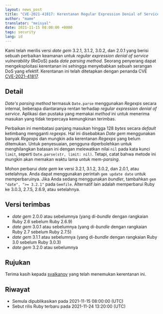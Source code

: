 ```yaml
---
layout: news_post
title: "CVE-2021-41817: Kerentanan Regular Expression Denial of Service dari Date Parsing Method"
author: "mame"
translator: "meisyal"
date: 2021-11-15 08:00:00 +0000
tags: security
lang: id
---
```


Kami telah merilis versi *date gem* 3.2.1, 3.1.2, 3.0.2, dan 2.0.1 yang berisi
sebuah perbaikan keamanan untuk *regular expression denial of service
vulnerability* (ReDoS) pada *date parsing method*. Seorang penyerang dapat
mengeksploitasi kerentanan ini sehingga menyebabkan sebuah serangan DoS yang
efektif. Kerentanan ini telah ditetapkan dengan penanda CVE
[CVE-2021-41817](https://www.cve.org/CVERecord?id=CVE-2021-41817).

## Detail

*Date's parsing method* termasuk `Date.parse` menggunakan *Regexps* secara
internal, beberapa diantaranya rentan terhadap *regular expression
denial of service*. Aplikasi dan pustaka yang memakai *method* ini untuk
menerima masukan yang tidak terpercaya kemungkinan terimbas.

Perbaikan ini membatasi panjang masukan hingga 128 *bytes* secara *default*
ketimbang mengganti *regexps*. Hal ini disebabkan *Date gem* menggunakan banyak
*Regexps* dan mungkin ada kerentanan *Regexps* yang belum ditemukan. Untuk
penyesuaian, pengguna diperbolehkan untuk menghilangkan batasan ini dengan
melewatkan nilai `nil` pada kata kunci `limit`, seperti
`Date.parse(str, limit: nil)`. Tetapi, catat bahwa metode ini mungkin akan
memakan waktu lama untuk mem-*parsing*.

Mohon perbarui *date gem* ke versi 3.2.1, 3.1.2, 3.0.2, dan 2.0.1, atau
setelahnya. Anda dapat menggunakan perintah `gem update date` untuk
memperbaruinya. Jika Anda sedang menggunakan *bundler*, tambahkan
`gem "date", ">= 3.2.1"` pada `Gemfile`. Alternatif lain adalah memperbarui
Ruby ke 3.0.3, 2.7.5, 2.6.9, atau setelahnya.

## Versi terimbas

* *date gem* 2.0.0 atau sebelumnya (yang di-*bundle* dengan rangkaian Ruby 2.6
sebelum Ruby 2.6.9)
* *date gem* 3.0.1 atau sebelumnya (yang di-*bundle* dengan rangkaian Ruby 2.7
sebelum Ruby 2.7.5)
* *date gem* 3.1.1 atau sebelumnya (yang di-*bundle* dengan rangkaian Ruby 3.0
sebelum Ruby 3.0.3)
* *date gem* 3.2.0 atau sebelumnya

## Rujukan

Terima kasih kepada [svalkanov](https://github.com/SValkanov/) yang telah
menemukan kerentanan ini.

## Riwayat

* Semula dipublikasikan pada 2021-11-15 08:00:00 (UTC)
* Sebut rilis Ruby terbaru pada 2021-11-24 13:20:00 (UTC)
